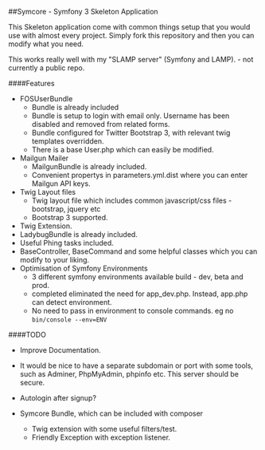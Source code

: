 ##Symcore - Symfony 3 Skeleton Application

This Skeleton application come with common things setup that you would use with almost every project.
Simply fork this repository and then you can modify what you need.

This works really well with my "SLAMP server" (Symfony and LAMP). - not currently a public repo. 

####Features

* FOSUserBundle
    * Bundle is already included
    * Bundle is setup to login with email only. Username has been disabled and removed from related forms.
    * Bundle configured for Twitter Bootstrap 3, with relevant twig templates overridden.
    * There is a base User.php which can easily be modified.
* Mailgun Mailer
    * MailgunBundle is already included.
    * Convenient propertys in parameters.yml.dist where you can enter Mailgun API keys.
* Twig Layout files
    * Twig layout file which includes common javascript/css files - bootstrap, jquery etc
    * Bootstrap 3 supported.
* Twig Extension.
* LadybugBundle is already included.
* Useful Phing tasks included.
* BaseController, BaseCommand and some helpful classes which you can modify to your liking.
* Optimisation of Symfony Environments
    * 3 different symfony environments available build - dev, beta and prod.
    * completed eliminated the need for app_dev.php. Instead, app.php can detect environment.
    * No need to pass in environment to console commands. eg no ````bin/console --env=ENV````


####TODO

* Improve Documentation.

* It would be nice to have a separate subdomain or port with some tools, such as Adminer, PhpMyAdmin, phpinfo etc. This server should be secure.

* Autologin after signup?

* Symcore Bundle, which can be included with composer
    * Twig extension with some useful filters/test.
    * Friendly Exception with exception listener.